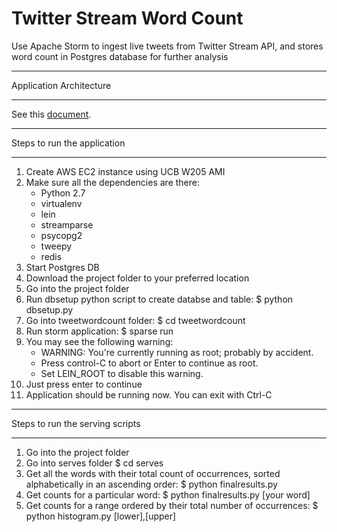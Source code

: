 # Twitter Stream Word Count

Use Apache Storm to ingest live tweets from Twitter Stream API, and stores word count in Postgres database for further analysis

*****************************
Application Architecture
*****************************
See this [document](docs/Architecture.pdf).

*****************************
Steps to run the application
*****************************

1. Create AWS EC2 instance using UCB W205 AMI
2. Make sure all the dependencies are there:
	* Python 2.7
	* virtualenv
	* lein
	* streamparse
	* psycopg2
	* tweepy
	* redis
3. Start Postgres DB
4. Download the project folder to your preferred location
5. Go into the project folder
6. Run dbsetup python script to create databse and table:
	$ python dbsetup.py
7. Go into tweetwordcount folder:
	$ cd tweetwordcount
8. Run storm application:
	$ sparse run
9. You may see the following warning:
	* WARNING: You're currently running as root; probably by accident.
	* Press control-C to abort or Enter to continue as root.
	* Set LEIN_ROOT to disable this warning.
10. Just press enter to continue
11. Application should be running now. You can exit with Ctrl-C


*********************************
Steps to run the serving scripts
*********************************

1. Go into the project folder
2. Go into serves folder
	$ cd serves
3. Get all the words with their total count of occurrences, sorted alphabetically in an ascending order:
	$ python finalresults.py
4. Get counts for a particular word:
	$ python finalresults.py [your word]
5. Get counts for a range ordered by their total number of occurrences:
	$ python histogram.py [lower],[upper]